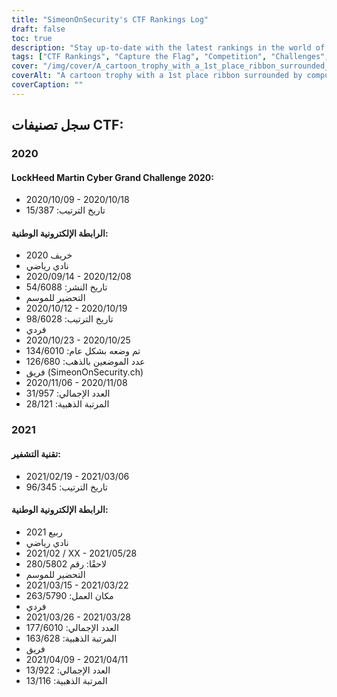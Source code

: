 ```yaml
---
title: "SimeonOnSecurity's CTF Rankings Log"
draft: false
toc: true
description: "Stay up-to-date with the latest rankings in the world of CTFs and challenges with SimeonOnSecurity's CTF Rankings Log"
tags: ["CTF Rankings", "Capture the Flag", "Competition", "Challenges", "LockHeed Martin Cyber Grand Challenge", "National Cyber League", "Cipher Tech Challenge", "Performance", "Placement", "Team", "Individual", "2020", "2021", "Cybersecurity", "Cyber Defense", "CTF Events", "Hacking Competitions", "Information Security", "Security Research"]
cover: "/img/cover/A_cartoon_trophy_with_a_1st_place_ribbon_surrounded_by_comp.png"
coverAlt: "A cartoon trophy with a 1st place ribbon surrounded by computer screens and cybersecurity symbols like a padlock, shield, and lock and key symbols."
coverCaption: ""
---
```


## سجل تصنيفات CTF: ### 2020 #### LockHeed Martin Cyber Grand Challenge 2020: - 2020/10/09 - 2020/10/18 - تاريخ الترتيب: 15/387 #### الرابطة الإلكترونية الوطنية: - خريف 2020 - نادي رياضي - 2020/09/14 - 2020/12/08 - تاريخ النشر: 54/6088 - التحضير للموسم - 2020/10/12 - 2020/10/19 - تاريخ الترتيب: 98/6028 - فردي - 2020/10/23 - 2020/10/25 - تم وضعه بشكل عام: 134/6010 - عدد الموضعين بالذهب: 126/680 - فريق (SimeonOnSecurity.ch) - 2020/11/06 - 2020/11/08 - العدد الإجمالي: 31/957 - المرتبة الذهبية: 28/121 ### 2021 #### تقنية التشفير: - 2021/02/19 - 2021/03/06 - تاريخ الترتيب: 96/345 #### الرابطة الإلكترونية الوطنية: - ربيع 2021 - نادي رياضي - 2021/02 / XX - 2021/05/28 - لاحقًا: رقم 280/5802 - التحضير للموسم - 2021/03/15 - 2021/03/22 - مكان العمل: 263/5790 - فردي - 2021/03/26 - 2021/03/28 - العدد الإجمالي: 177/6010 - المرتبة الذهبية: 163/628 - فريق - 2021/04/09 - 2021/04/11 - العدد الإجمالي: 13/922 - المرتبة الذهبية: 13/116